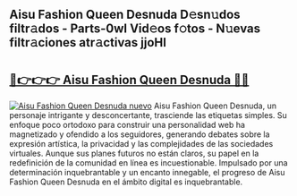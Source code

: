 ## Aisu Fashion Queen Desnuda D𝚎sn𝚞dos filtr𝚊dos - Parts-0wI Vid𝚎os f𝚘tos - N𝚞evas filtr𝚊ciones atr𝚊ctivas jjoHl

# <h2><a href="http://mbbu5m.tromn.icu/?c=Aisu+Fashion+Queen+Desnuda">🔗👉👉👉 Aisu Fashion Queen Desnuda 🔗🔗</a></h2>

[![Aisu Fashion Queen Desnuda nuevo](https://i.imgur.com/pEAQMta.gif)](http://mbbu5m.tromn.icu/?c=Aisu+Fashion+Queen+Desnuda)
Aisu Fashion Queen Desnuda, un personaje intrigante y desconcertante, trasciende las etiquetas simples. Su enfoque poco ortodoxo para construir una personalidad web ha magnetizado y ofendido a los seguidores, generando debates sobre la expresión artística, la privacidad y las complejidades de las sociedades virtuales. Aunque sus planes futuros no están claros, su papel en la redefinición de la comunidad en línea es incuestionable. Impulsado por una determinación inquebrantable y un encanto innegable, el progreso de Aisu Fashion Queen Desnuda en el ámbito digital es inquebrantable.

